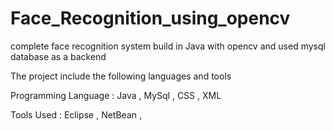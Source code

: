 # Face_Recognition_using_opencv
complete face recognition system build in Java with opencv and used mysql database as a backend 

The project include the following languages and tools

Programming Language : Java , MySql , CSS , XML

Tools Used : Eclipse , NetBean , 
